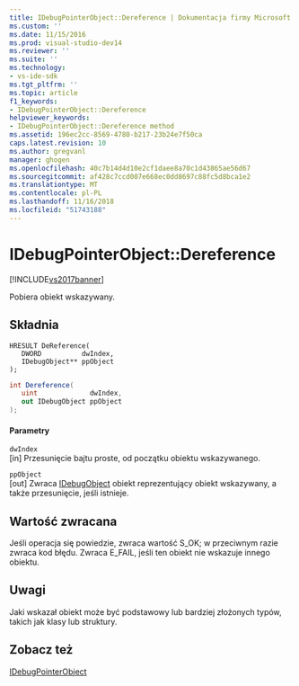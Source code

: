 ```yaml
---
title: IDebugPointerObject::Dereference | Dokumentacja firmy Microsoft
ms.custom: ''
ms.date: 11/15/2016
ms.prod: visual-studio-dev14
ms.reviewer: ''
ms.suite: ''
ms.technology:
- vs-ide-sdk
ms.tgt_pltfrm: ''
ms.topic: article
f1_keywords:
- IDebugPointerObject::Dereference
helpviewer_keywords:
- IDebugPointerObject::Dereference method
ms.assetid: 196ec2cc-8569-4780-b217-23b24e7f50ca
caps.latest.revision: 10
ms.author: gregvanl
manager: ghogen
ms.openlocfilehash: 40c7b14d4d10e2cf1daee8a70c1d43865ae56d67
ms.sourcegitcommit: af428c7ccd007e668ec0dd8697c88fc5d8bca1e2
ms.translationtype: MT
ms.contentlocale: pl-PL
ms.lasthandoff: 11/16/2018
ms.locfileid: "51743188"
---
```

# <a name="idebugpointerobjectdereference"></a>IDebugPointerObject::Dereference
[!INCLUDE[vs2017banner](../../../includes/vs2017banner.md)]

Pobiera obiekt wskazywany.  
  
## <a name="syntax"></a>Składnia  
  
```cpp#  
HRESULT DeReference(   
   DWORD          dwIndex,  
   IDebugObject** ppObject  
);  
```  
  
```csharp  
int Dereference(  
   uint             dwIndex,   
   out IDebugObject ppObject  
);  
```  
  
#### <a name="parameters"></a>Parametry  
 `dwIndex`  
 [in] Przesunięcie bajtu proste, od początku obiektu wskazywanego.  
  
 `ppObject`  
 [out] Zwraca [IDebugObject](../../../extensibility/debugger/reference/idebugobject.md) obiekt reprezentujący obiekt wskazywany, a także przesunięcie, jeśli istnieje.  
  
## <a name="return-value"></a>Wartość zwracana  
 Jeśli operacja się powiedzie, zwraca wartość S_OK; w przeciwnym razie zwraca kod błędu. Zwraca E_FAIL, jeśli ten obiekt nie wskazuje innego obiektu.  
  
## <a name="remarks"></a>Uwagi  
 Jaki wskazał obiekt może być podstawowy lub bardziej złożonych typów, takich jak klasy lub struktury.  
  
## <a name="see-also"></a>Zobacz też  
 [IDebugPointerObject](../../../extensibility/debugger/reference/idebugpointerobject.md)

